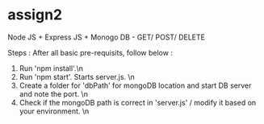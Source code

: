 # assign2
Node JS + Express JS + Monogo DB - GET/ POST/ DELETE

Steps :
After all basic pre-requisits, follow below : 
1. Run 'npm install'.\n
2. Run 'npm start'. Starts server.js. \n
3. Create a folder for 'dbPath' for mongoDB location and start DB server and note the port. \n
4. Check if the mongoDB path is correct in 'server.js' / modify it based on your environment. \n
